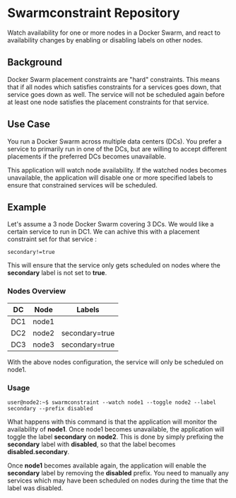 # Swarmconstraint Repository

Watch availability for one or more nodes in a Docker Swarm, and react to availability changes by enabling or disabling labels on other nodes.

## Background
Docker Swarm placement constraints are "hard" constraints. This means that if all nodes which satisfies constraints for a services goes down, that service goes down as well. The service will not be scheduled again before at least one node satisfies the placement constraints for that service.

## Use Case

You run a Docker Swarm across multiple data centers (DCs). You prefer a service to primarily run in one of the DCs, but are willing to accept different placements if the preferred DCs becomes unavailable.

This application will watch node availability. If the watched nodes becomes unavailable, the application will disable one
or more specified labels to ensure that constrained services will be scheduled.

## Example

Let's assume a 3 node Docker Swarm covering 3 DCs. We would like a certain service to run in DC1. We can achive this with a placement constraint set for that service :

    secondary!=true

This will ensure that the service only gets scheduled on nodes where the **secondary** label is not set to **true**.

### Nodes Overview

|DC   |Node |Labels          |
|-----|-----|----------------|
|DC1  |node1|                |
|DC2  |node2|secondary=true  |
|DC3  |node3|secondary=true  |

With the above nodes configuration, the service will only be scheduled on node1.       

### Usage

    user@node2:~$ swarmconstraint --watch node1 --toggle node2 --label secondary --prefix disabled

What happens with this command is that the application will monitor the availability of **node1**. Once node1 becomes unavailable, the application will toggle the label **secondary** on **node2**. This is done by simply prefixing the **secondary** label with **disabled**, so that the label becomes **disabled.secondary**.

Once **node1** becomes available again, the application will enable the **secondary** label by removing the **disabled** prefix. You need to manually any services which may have been scheduled on nodes during the time that the label was disabled.
